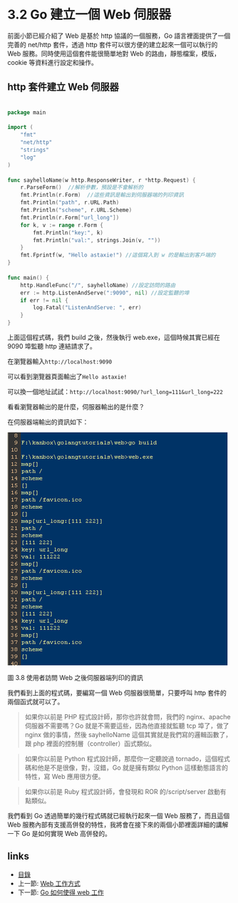# 3.2 Go 建立一個 Web 伺服器

前面小節已經介紹了 Web 是基於 http 協議的一個服務，Go 語言裡面提供了一個完善的 net/http 套件，透過 http 套件可以很方便的建立起來一個可以執行的 Web 服務。同時使用這個套件能很簡單地對 Web 的路由，靜態檔案，模版，cookie 等資料進行設定和操作。

## http 套件建立 Web 伺服器
```Go

package main

import (
	"fmt"
	"net/http"
	"strings"
	"log"
)

func sayhelloName(w http.ResponseWriter, r *http.Request) {
	r.ParseForm()  //解析參數，預設是不會解析的
	fmt.Println(r.Form)  //這些資訊是輸出到伺服器端的列印資訊
	fmt.Println("path", r.URL.Path)
	fmt.Println("scheme", r.URL.Scheme)
	fmt.Println(r.Form["url_long"])
	for k, v := range r.Form {
		fmt.Println("key:", k)
		fmt.Println("val:", strings.Join(v, ""))
	}
	fmt.Fprintf(w, "Hello astaxie!") //這個寫入到 w 的是輸出到客戶端的
}

func main() {
	http.HandleFunc("/", sayhelloName) //設定訪問的路由
	err := http.ListenAndServe(":9090", nil) //設定監聽的埠
	if err != nil {
		log.Fatal("ListenAndServe: ", err)
	}
}

```
上面這個程式碼，我們 build 之後，然後執行 web.exe，這個時候其實已經在 9090 埠監聽 http 連結請求了。

在瀏覽器輸入`http://localhost:9090`

可以看到瀏覽器頁面輸出了`Hello astaxie!`

可以換一個地址試試：`http://localhost:9090/?url_long=111&url_long=222`

看看瀏覽器輸出的是什麼，伺服器輸出的是什麼？

在伺服器端輸出的資訊如下：

![](images/3.2.goweb.png)

圖 3.8 使用者訪問 Web 之後伺服器端列印的資訊

我們看到上面的程式碼，要編寫一個 Web 伺服器很簡單，只要呼叫 http 套件的兩個函式就可以了。

>如果你以前是 PHP 程式設計師，那你也許就會問，我們的 nginx、apache 伺服器不需要嗎？Go 就是不需要這些，因為他直接就監聽 tcp 埠了，做了 nginx 做的事情，然後 sayhelloName 這個其實就是我們寫的邏輯函數了，跟 php 裡面的控制層（controller）函式類似。

>如果你以前是 Python 程式設計師，那麼你一定聽說過 tornado，這個程式碼和他是不是很像，對，沒錯，Go 就是擁有類似 Python 這樣動態語言的特性，寫 Web 應用很方便。

>如果你以前是 Ruby 程式設計師，會發現和 ROR 的/script/server 啟動有點類似。

我們看到 Go 透過簡單的幾行程式碼就已經執行起來一個 Web 服務了，而且這個 Web 服務內部有支援高併發的特性，我將會在接下來的兩個小節裡面詳細的講解一下 Go 是如何實現 Web 高併發的。

## links
   * [目錄](<preface.md>)
   * 上一節: [Web 工作方式](<03.1.md>)
   * 下一節: [Go 如何使得 web 工作](<03.3.md>)
